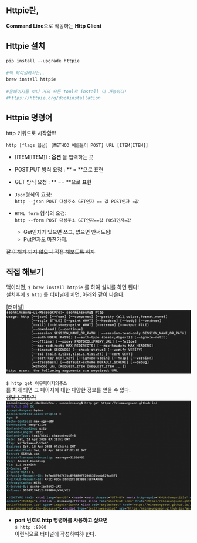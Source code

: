## Httpie란,  
**Command Line**으로 작동하는 **Http Client**  

## Httpie 설치  
```python 
pip install --upgrade httpie  

#맥 터미널에서는..
brew install httpie 

#홈페이지를 보니 거의 모든 tool로 install 이 가능하다!
#https://httpie.org/doc#installation

``` 

## Httpie 명령어  
http 키워드로 시작함!!!  
  
`http [flags_옵션] [METHOD_예를들어 POST] URL [ITEM[ITEM]] `  
  
* [ITEM[ITEM]] : **옵션** 을 입력하는 곳  
* POST,PUT 방식 요청 : ** = **으로 표현  
* GET 방식 요청 : ** == **으로 표현  
  
* `Json`형식의 요청:  
`http --json POST 대상주소 GET인자 == 값 POST인자 =값`  
  
* `HTML form` 형식의 요청:  
`http --form POST 대상주소 GET인자==값 POST인자=값`  
  
  * Get인자가 있으면 쓰고, 없으면 안써도됨!  
  * Put인자도 마찬가지.  
  
  
~~잘 이해가 되지 않으니 직접 해보도록 하자~~ 
  
## 직접 해보기  
맥이라면, `$ brew install httpie` 를 하여 설치를 하면 된다!  
설치후에 `$ http` 를 터미널에 치면, 아래와 같이 나온다.  

[터미널]<img src=./http.png>
  
`$ http get 아무페이지의주소`  
를 치게 되면 그 페이지에 대한 다양한 정보를 얻을 수 있다.  
~~정말 신기방기~~  
<img src=./http02.png>  
  
  
* **port 번호로 http 명령어를 사용하고 싶으면**  
```$ http :8000```  
이런식으로 터미널에 작성하여햐 한다.  
